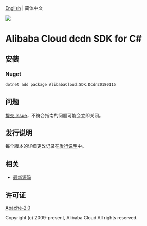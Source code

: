 [English](README.md) | 简体中文

![](https://aliyunsdk-pages.alicdn.com/icons/AlibabaCloud.svg)

# Alibaba Cloud dcdn SDK for C#

## 安装

### Nuget

```bash
dotnet add package AlibabaCloud.SDK.Dcdn20180115
```

## 问题

[提交 Issue](https://github.com/aliyun/alibabacloud-csharp-sdk/issues/new)，不符合指南的问题可能会立即关闭。

## 发行说明

每个版本的详细更改记录在[发行说明](./ChangeLog.md)中。

## 相关

* [最新源码](https://github.com/aliyun/alibabacloud-csharp-sdk/)

## 许可证

[Apache-2.0](http://www.apache.org/licenses/LICENSE-2.0)

Copyright (c) 2009-present, Alibaba Cloud All rights reserved.
